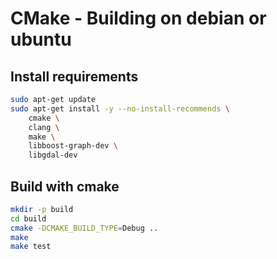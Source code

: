 
# CMake - Building on debian or ubuntu

## Install requirements

```bash
sudo apt-get update
sudo apt-get install -y --no-install-recommends \
    cmake \
    clang \
    make \
    libboost-graph-dev \
    libgdal-dev
```

## Build with cmake

```bash
mkdir -p build
cd build
cmake -DCMAKE_BUILD_TYPE=Debug ..
make
make test
```
